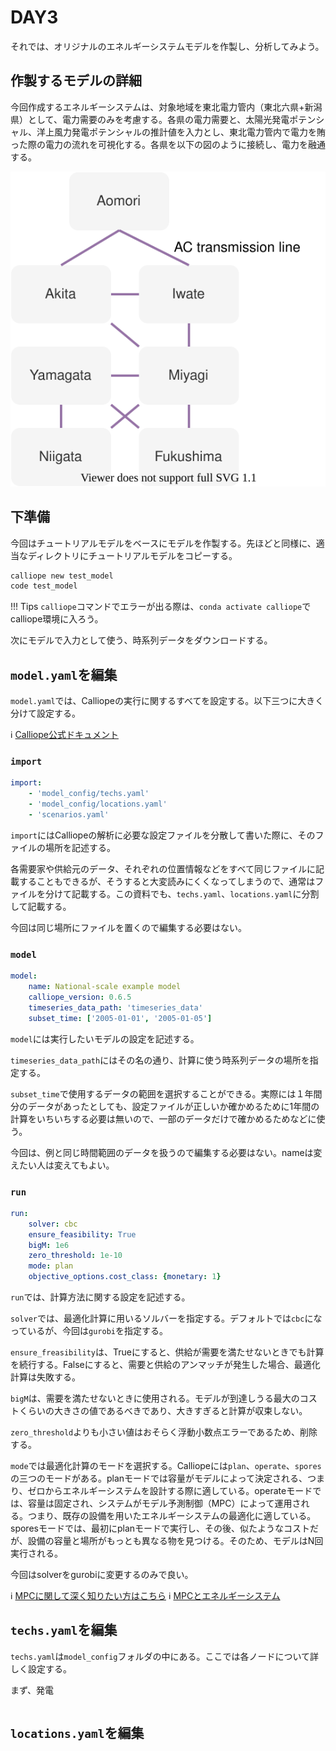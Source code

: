 # DAY3

それでは、オリジナルのエネルギーシステムモデルを作製し、分析してみよう。

## 作製するモデルの詳細

今回作成するエネルギーシステムは、対象地域を東北電力管内（東北六県+新潟県）として、電力需要のみを考慮する。各県の電力需要と、太陽光発電ポテンシャル、洋上風力発電ポテンシャルの推計値を入力とし、東北電力管内で電力を賄った際の電力の流れを可視化する。各県を以下の図のように接続し、電力を融通する。

![モデル図](images/model.svg)

## 下準備

今回はチュートリアルモデルをベースにモデルを作製する。先ほどと同様に、適当なディレクトリにチュートリアルモデルをコピーする。
```bash
calliope new test_model
code test_model
```
!!! Tips
    `calliope`コマンドでエラーが出る際は、`conda activate calliope`でcalliope環境に入ろう。

次にモデルで入力として使う、時系列データをダウンロードする。
<!-- ダウンロードリンクが決まり次第追記する -->

## `model.yaml`を編集
`model.yaml`では、Calliopeの実行に関するすべてを設定する。以下三つに大きく分けて設定する。

:information_source: [Calliope公式ドキュメント](https://calliope.readthedocs.io/en/stable/user/config_defaults.html#config-reference-model)

### `import`

```yaml
import:  
    - 'model_config/techs.yaml' 
    - 'model_config/locations.yaml' 
    - 'scenarios.yaml' 
```
`import`にはCalliopeの解析に必要な設定ファイルを分散して書いた際に、そのファイルの場所を記述する。

各需要家や供給元のデータ、それぞれの位置情報などをすべて同じファイルに記載することもできるが、そうすると大変読みにくくなってしまうので、通常はファイルを分けて記載する。この資料でも、`techs.yaml`、`locations.yaml`に分割して記載する。

今回は同じ場所にファイルを置くので編集する必要はない。

### `model`

```yaml
model:
    name: National-scale example model
    calliope_version: 0.6.5
    timeseries_data_path: 'timeseries_data'
    subset_time: ['2005-01-01', '2005-01-05']
```
`model`には実行したいモデルの設定を記述する。

`timeseries_data_path`にはその名の通り、計算に使う時系列データの場所を指定する。

`subset_time`で使用するデータの範囲を選択することができる。実際には１年間分のデータがあったとしても、設定ファイルが正しいか確かめるために1年間の計算をいちいちする必要は無いので、一部のデータだけで確かめるためなどに使う。

今回は、例と同じ時間範囲のデータを扱うので編集する必要はない。nameは変えたい人は変えてもよい。

### `run`

```yaml
run:
    solver: cbc
    ensure_feasibility: True
    bigM: 1e6
    zero_threshold: 1e-10 
    mode: plan
    objective_options.cost_class: {monetary: 1}
```
`run`では、計算方法に関する設定を記述する。

`solver`では、最適化計算に用いるソルバーを指定する。デフォルトでは`cbc`になっているが、今回は`gurobi`を指定する。

`ensure_freasibility`は、Trueにすると、供給が需要を満たせないときでも計算を続行する。Falseにすると、需要と供給のアンマッチが発生した場合、最適化計算は失敗する。

`bigM`は、需要を満たせないときに使用される。モデルが到達しうる最大のコストくらいの大きさの値であるべきであり、大きすぎると計算が収束しない。

`zero_threshold`よりも小さい値はおそらく浮動小数点エラーであるため、削除する。

`mode`では最適化計算のモードを選択する。Calliopeには`plan`、`operate`、`spores`の三つのモードがある。planモードでは容量がモデルによって決定される、つまり、ゼロからエネルギーシステムを設計する際に適している。operateモードでは、容量は固定され、システムがモデル予測制御（MPC）によって運用される。つまり、既存の設備を用いたエネルギーシステムの最適化に適している。sporesモードでは、最初にplanモードで実行し、その後、似たようなコストだが、設備の容量と場所がもっとも異なる物を見つける。そのため、モデルはN回実行される。

今回はsolverをgurobiに変更するのみで良い。

:information_source: [MPCに関して深く知りたい方はこちら](https://myenigma.hatenablog.com/entry/2016/07/25/214014)
:information_source: [MPCとエネルギーシステム](https://orbit.dtu.dk/en/publications/model-predictive-control-for-smart-energy-systems-2)

## `techs.yaml`を編集

`techs.yaml`は`model_config`フォルダの中にある。ここでは各ノードについて詳しく設定する。

まず、発電

```yaml

```

## `locations.yaml`を編集        